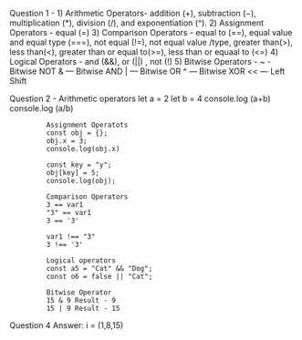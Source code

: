 Question 1 - 1) Arithmetic Operators- addition (+), subtraction (−), multiplication (*), division (/), and exponentiation (^).
            2) Assignment Operators - equal (=)
            3) Comparison Operators - equal to (==), equal value and equal type (===), not equal (!=), not equal value /type, greater than(>), less than(<), greater than  or equal to(>=), less than or equaal to (<=)
            4) Logical Operators - and (&&), or (||) , not (!)
            5) Bitwise Operators - ~ -Bitwise NOT & — Bitwise AND | — Bitwise OR ^ — Bitwise XOR << — Left Shift


Question 2 - Arithmetic operators
             let a = 2
             let b = 4
             console.log (a+b) 
             console.log (a/b) 

             Assignment Operatots
             const obj = {};
             obj.x = 3;
             console.log(obj.x)

             const key = "y";
             obj[key] = 5;
             console.log(obj);

             Comparison Operators 
             3 == var1
             "3" == var1
             3 == '3'

             var1 !== "3"
             3 !== '3'

             Logical operators
             const a5 = "Cat" && "Dog";
             const o6 = false || "Cat";

             Bitwise Operator
             15 & 9 Result - 9
             15 | 9 Result - 15

Question 4
 Answer: i = (1,8,15)
